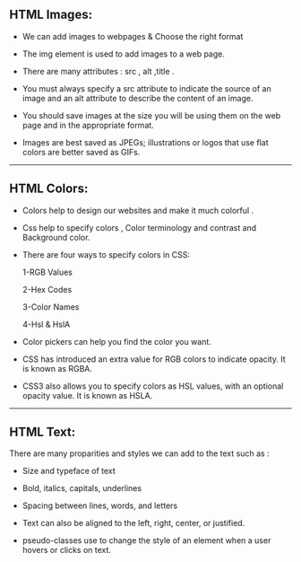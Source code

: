 ## HTML Images:

* We can add images to webpages & Choose the right format

* The img element is used to add images to a web page.

* There are many attributes : src , alt ,title .

* You must always specify a src attribute to indicate the source of an image and an alt attribute to describe the content of an image.

* You should save images at the size you will be using them on the web page and in the appropriate format.

* Images are best saved as JPEGs; illustrations or logos that use flat colors are better saved as GIFs.

<hr>

## HTML Colors:

* Colors help to design our websites and make it much colorful .

* Css help to specify colors , Color terminology and contrast and Background color.

* There are four ways to specify colors in CSS:

    1-RGB Values

    2-Hex Codes

    3-Color Names

    4-Hsl & HslA

* Color pickers can help you find the color you want.

* CSS has introduced an extra value for RGB colors to indicate opacity. It is known as RGBA.

* CSS3 also allows you to specify colors as HSL values, with an optional opacity value. It is known as HSLA.

<hr>

## HTML Text:

There are many proparities and styles we can add to the text such as :

* Size and typeface of text

* Bold, italics, capitals, underlines

* Spacing between lines, words, and letters

* Text can also be aligned to the left, right, center, or justified.

* pseudo-classes use to change the style of an element when a user hovers or clicks on text.

